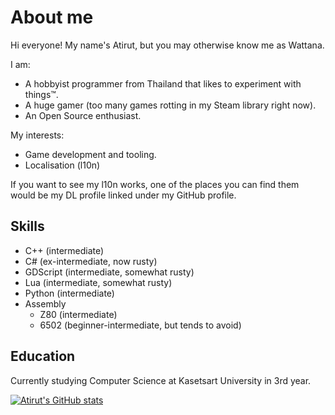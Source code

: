<a rel="me" href="https://toot.community/@Atirut"></a>

# About me
Hi everyone! My name's Atirut, but you may otherwise know me as Wattana.

I am:
- A hobbyist programmer from Thailand that likes to experiment with things™.
- A huge gamer (too many games rotting in my Steam library right now).
- An Open Source enthusiast.

My interests:
- Game development and tooling.
- Localisation (l10n)

If you want to see my l10n works, one of the places you can find them would be my DL profile linked under my GitHub profile.

## Skills
- C++ (intermediate)
- C# (ex-intermediate, now rusty)
- GDScript (intermediate, somewhat rusty)
- Lua (intermediate, somewhat rusty)
- Python (intermediate)
- Assembly
  - Z80 (intermediate)
  - 6502 (beginner-intermediate, but tends to avoid)

## Education
Currently studying Computer Science at Kasetsart University in 3rd year.

[![Atirut's GitHub stats](https://github-readme-stats.vercel.app/api?username=atirut-w)](https://github.com/anuraghazra/github-readme-stats)
